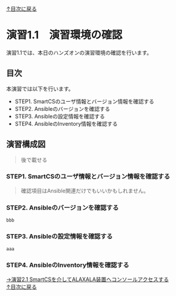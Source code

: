 [↑目次に戻る](/README.md)
<br>
# 演習1.1　演習環境の確認
演習1.1では、本日のハンズオンの演習環境の確認を行います。
<br>

## 目次
本演習では以下を行います。
- STEP1. SmartCSのユーザ情報とバージョン情報を確認する
- STEP2. Ansibleのバージョンを確認する
- STEP3. Ansibleの設定情報を確認する
- STEP4. AnsibleのInventory情報を確認する

## 演習構成図

> 後で載せる

### STEP1. SmartCSのユーザ情報とバージョン情報を確認する
> 確認項目はAnsible関連だけでもいいかもしれません。

### STEP2. Ansibleのバージョンを確認する
<code>bbb</code>


### STEP3. Ansibleの設定情報を確認する
```
aaa
```

### STEP4. AnsibleのInventory情報を確認する



[→演習2.1 SmartCSを介してALAXALA装置へコンソールアクセスする](/2.1-serial_connection_to_alaxala_via_smartcs.md)  
[↑目次に戻る](/README.md)

